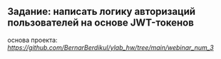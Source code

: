 ## Задание: написать логику авторизаций пользователей на основе JWT-токенов

основа проекта: 
*https://github.com/BernarBerdikul/ylab_hw/tree/main/webinar_num_3* 